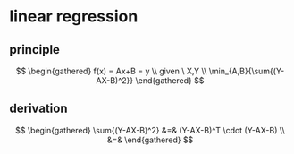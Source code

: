 # linear regression
## principle
$$
\begin{gathered}
f(x) = Ax+B = y \\
given \  X,Y \\ 
\min_{A,B}{\sum{(Y-AX-B)^2}}
\end{gathered}
$$
## derivation
$$
\begin{gathered}
\sum{(Y-AX-B)^2} &=& (Y-AX-B)^T \cdot (Y-AX-B) \\
&=&
\end{gathered}
$$